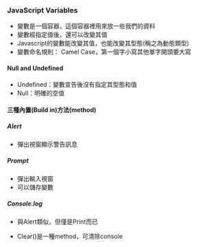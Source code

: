 ### JavaScript Variables 
* 變數是一個容器，這個容器裡用來放一些我們的資料
* 變數經指定值後，還可以改變其值
* Javascript的變數能改變其值，也能改變其型態(稱之為動態類型)
* 變數命名規則： Camel Case，第一個字小寫其他單字開頭要大寫
 
#### Null and Undefined
* Undefined：變數宣告後沒有指定其型態和值
* Null：明確的空值

#### 三種內置(Build in)方法(method)

##### Alert
* 彈出視窗顯示警告訊息

##### Prompt
* 彈出輸入視窗
* 可以儲存變數

##### Console.log
* 與Alert類似，但僅是Print而已

* Clear()是一種method，可清除console
